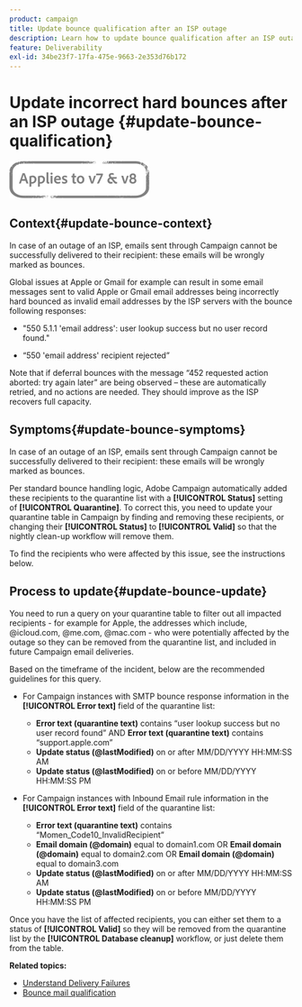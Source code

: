```yaml
---
product: campaign
title: Update bounce qualification after an ISP outage
description: Learn how to update bounce qualification after an ISP outage
feature: Deliverability
exl-id: 34be23f7-17fa-475e-9663-2e353d76b172
---
```

# Update incorrect hard bounces after an ISP outage {#update-bounce-qualification}

![](../../assets/common.svg)

## Context{#update-bounce-context}

In case of an outage of an ISP, emails sent through Campaign cannot be successfully delivered to their recipient: these emails will be wrongly marked as bounces.

Global issues at Apple or Gmail for example can result in some email messages sent to valid Apple or Gmail email addresses being incorrectly hard bounced as invalid email addresses by the ISP servers with the bounce following responses:

*  "550 5.1.1 'email address': user lookup success but no user record found."

* “550 'email address' recipient rejected” 

Note that if deferral bounces with the message “452 requested action aborted: try again later” are being observed – these are automatically retried, and no actions are needed. They should improve as the ISP recovers full capacity.

## Symptoms{#update-bounce-symptoms}

In case of an outage of an ISP, emails sent through Campaign cannot be successfully delivered to their recipient: these emails will be wrongly marked as bounces.

Per standard bounce handling logic, Adobe Campaign automatically added these recipients to the quarantine list with a **[!UICONTROL Status]** setting of **[!UICONTROL Quarantine]**. To correct this, you need to update your quarantine table in Campaign by finding and removing these recipients, or changing their **[!UICONTROL Status]** to **[!UICONTROL Valid]** so that the nightly clean-up workflow will remove them. 

To find the recipients who were affected by this issue, see the instructions below.

## Process to update{#update-bounce-update}

You need to run a query on your quarantine table to filter out all impacted recipients - for example for Apple, the addresses which include, @icloud.com, @me.com, @mac.com - who were potentially affected by the outage so they can be removed from the quarantine list, and included in future Campaign email deliveries.

Based on the timeframe of the incident, below are the recommended guidelines for this query.

* For Campaign instances with SMTP bounce response information in the **[!UICONTROL Error text]** field of the quarantine list:

    * **Error text (quarantine text)** contains “user lookup success but no user record found” AND **Error text (quarantine text)** contains “support.apple.com”
    * **Update status (@lastModified)** on or after MM/DD/YYYY HH:MM:SS AM
    * **Update status (@lastModified)** on or before  MM/DD/YYYY HH:MM:SS PM

* For Campaign instances with Inbound Email rule information in the **[!UICONTROL Error text]** field of the quarantine list:

    * **Error text (quarantine text)** contains “Momen_Code10_InvalidRecipient”
    * **Email domain (@domain)** equal to domain1.com OR **Email domain (@domain)** equal to domain2.com OR **Email domain (@domain)** equal to domain3.com
    * **Update status (@lastModified)** on or after MM/DD/YYYY HH:MM:SS AM
    * **Update status (@lastModified)** on or before MM/DD/YYYY HH:MM:SS PM

Once you have the list of affected recipients, you can either set them to a status of **[!UICONTROL Valid]** so they will be removed from the quarantine list by the **[!UICONTROL Database cleanup]** workflow, or just delete them from the table.

**Related topics:**
* [Understand Delivery Failures](understanding-delivery-failures.md)
* [Bounce mail qualification](understanding-delivery-failures.md#bounce-mail-qualification)
